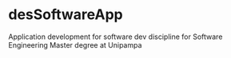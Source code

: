 # desSoftwareApp
Application development for software dev discipline for Software Engineering Master degree at Unipampa
